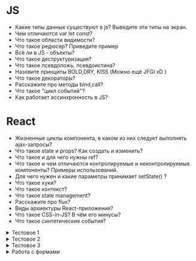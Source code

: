 # JS

* Какие типы данных существуют в js? Выведите эти типы на экран.
* Чем отличаются var let const?
* Что такое области видимости?
* Что такое редюсер? Приведите пример
* Всё ли в JS - объекты?
* Что такое деструктуризация?
* Что такое псевдоложь, псевдоистина?
* Назовите принципы BOLD,DRY, KISS (Можно ещё JFGI xD )
* Что такое декораторы?
* Расскажите про методы bind,call?
* Что такое "цикл событий"?
* Как работает ассинхронность в JS?

# React

* Жизненные циклы компонента, в каком из них следует выполнять ajax-запросы?
* Что такое state и props? Как создать и изменить?
* Что такое и для чего нужны ref?
* Что такое и чем отличаются контролируемые и неконтролируемые компоненты? Примеры использований.
* Для чего нужен и какие параметры принимает setState() ?
* Что такое хуки?
* Что такое контекст?
* Что такое state management?
* Расскажите про flux?
* Виды архиектуры React-приложения?
* Что такое CSS-in-JS? В чём его минусы?
* Что такое синтетические события?



<details>
<summary>Тестовое 1</summary>
Необходимо создать приложение-задачник.
Документацию по back-end можно найти тут:

https://uxcandy.com/~shapoval/test-task-backend/docs/v2.html

Задачи состоят из:
- имени пользователя;
- е-mail;
- текста задачи;
- статус задачи;

Стартовая страница - список задач с возможностью сортировки по имени пользователя, email и статусу. Вывод задач нужно сделать страницами по 3 штуки (с пагинацией). Видеть список задач и создавать новые может любой посетитель без регистрации.

Сделайте вход для администратора (логин "admin", пароль "123"). Администратор имеет возможность редактировать текст задачи и поставить галочку о выполнении. Выполненные задачи в общем списке выводятся с соответствующей отметкой.

В приложении нужно использовать React и Redux. Сложная архитектура не нужна, решите поставленные задачи минимально необходимым количеством кода. К дизайну особых требований нет.
Результат нужно развернуть на любом бесплатном хостинге (например - zzz.com.ua), чтобы можно было посмотреть его в действии. Код можно выложить на github или bitbucket.

Будем ждать от Вас сообщение с результатом работы. Укажите, пожалуйста, в своём письме общее количество потраченного времени.

По окончанию выполнения ждем от Вас две ссылки: на репозиторий, где выложен код и на рабочее тестовое задание.

Если Вы не смогли выполнить тестовое по любым причинам, пожалуйста, сообщите нам. Будем ждать Вашего ответа в любом случае.

Для Вашего удобства предоставляю протокол тестирования, по которому проверяется тестовое задание.
1) Перейти на стартовую страницу приложения. Должен отобразиться список задач. В списке присутствуют поля: имя пользователя, email, текст задачи, статус. Не должно быть опечаток. Зазоры должны быть ровные. Ничего не ползет. Должна быть возможность создания новой задачи. Должна быть кнопка для авторизации.
2) Не заполнять поля для новой задачи. Сохранить задачу. Должны вывестись ошибки валидации. Ввести в поле email “test”. Должна вывестись ошибка, что email не валиден.
3) Создать задачку с корректными данными (имя “test”, email “test@test.com”, текст “test job”). Задача должна отобразиться в списке задач. Данные должны быть ровно те, что были введены в поле формы. После создания задачи должно вывестись оповещение об успехе добавления (обратная связь).
4) Создать задачу с тегами в описании задачи (добавить в поле описания задачи текст , заполнить остальные поля). Задача должна отобразиться в списке задач, при этом не должен всплыть alert c текстом ‘test’.
5) Создать еще 2 задачи. Должна появиться новая страница в пагинации.
6) Отсортировать список по полю “имя пользователя” по возрастанию. Список должен пересортироваться. Перейти на последнюю страницу в пагинации. Сортировка не должна сбиться, задачи с последней страницы должны быть отображены. Далее отсортировать по тому же полю, но по убыванию. Перейти на первую страницу. Имя пользователя, которое было последним в списке, должно стать первым. Проделать этот тест для полей “email” и “статус”.
7) Перейти на страницу авторизации пользователя. Попробовать залогиниться с пустыми полями. Должна вывестись ошибка, что поля обязательны для заполнения или, что введенные данные не верные. Ввести в поле для имени пользователя “admin1”, в поле для пароля “321”. Должна вывестись ошибка о неправильных реквизитах доступа. Админский доступ не должен быть предоставлен. Ввести данные “admin” в поле для имени и “123” в поле для пароля. Авторизация должна пройти успешно. Должна отобразиться кнопка для выхода из профиля админа.
8) Для созданной задачи проставить отметку “выполнено”. Перезагрузить страницу. В общем списке задача должна отображаться с двумя отметками: статус задачи “выполнено” и “отредактировано администратором”. Отредактировать текст задачи. Сохранить и перезагрузить страницу. Текст задачи должен быть тот, который ввели при редактировании.
9) Открыть параллельно приложение в новой вкладке. Разлогиниться в новой вкладке. В этой вкладке не должно быть возможности редактировать задачу. Вернуться в предыдущую вкладку. Отредактировать задачу и сохранить. Отредактированная задача не должна быть сохранена. Приложение должно запросить авторизацию.
</details>

<details>
<summary>Тестовое 2</summary>
Предпоготовка:

Внешний вид приложения и прочие моменты:

    верхнее / боковое меню с навигацией
    Логин ( /login)
    Новости (список новостей, роут /news)
    Профиль (страница с информацией о пользователе, /profile)
    Кнопка «войти/выйти»

Страница /profile недоступна для тех, кто не залогинился.
Б Бэкэнд

Приложение использует простой «бэк» расположенный на heroku. Свой бэкэнд делать не нужно.

Для проверки доступности бэкэнда, можете перейти по адресу:

https://mysterious-reef-29460.herokuapp.com/api/v1/

Удачный логин + редирект

Форма для входа включает в себя 2 поля: email + пароль.
По нажатию на «логин» (или после нажатия клавиши Enter) уходит POST запрос с введенными данными на бэкэнд.

Адрес и метод для запроса:

POST https://mysterious-reef-29460.herokuapp.com/api/v1/validate

Если введены корректные данные: (email = 'max@test.com', password = '12345', content-type: application/json), ответ будет:
```js
{
  "status": "ok",
  "data": {
    "id": 1
  }
}
```

В случае успеха — пользователя нужно редиректить на страницу профиля, на которой будет нужно получить подробную информацию о пользователе. Об этом ниже в разделе Профиль. Для выполнения этой задачи, рекомендую полученный id сохранять в стор (в какой-то из редьюсеров).

Обратите внимание на название полей (username, password), на их значения (строковые) и на то, что это POST запрос.

Если введены некорректные данные, то нужно уметь обрабатывать ответ с ошибкой:
```js
{
  "status": "err",
  "message": "wrong_email_or_password"
}
```

После получения такого ответа, необходимо очистить из формы поле пароля (email не трогать) и показать красивое сообщение об ошибке: Имя пользователя или пароль введены не верно.

Дополнительно:

    организовать код таким образом, чтобы можно было легко показывать сообщения на различные сообщения об ошибке от сервера.

    сделать обработку возможной сетевой ошибки с текстом: Сервер не доступен

Запрос должен быть выполнен через традиционный redux-подход: то есть мы «диспатчим (вызываем) экшены и сохраняем необходимое в редьюсере».
П Профиль

На странице профиля необходимо сделать GET запрос, и получить подробную информацию о пользователе:

GET https://mysterious-reef-29460.herokuapp.com/api/v1/user-info/:id

В реальном приложении, после user-info мог бы быть любой id, в нашем случае — это id 1, значит запрос должен выглядеть так:

https://mysterious-reef-29460.herokuapp.com/api/v1/user-info/1

Ответ:
```js
{
  "status": "ok",
  "data": {
    "userId": 1,
    "city": "Москва",
    "languages": [
      "English",
      "Русский"
    ],
    "social": [
      {
        "label": "vk",
        "link": "vk.com/maxpfrontend"
      },
      {
        "label": "telegram",
        "link": "t.me/maxpfrontend"
      },
      {
        "label": "web",
        "link": "https://maxpfrontend.ru"
      },
      {
        "label": "youtube",
        "link": "https://www.youtube.com/channel/UCqJyAVWwIqPWKEkfCSP1y4Q"
      },
      {
        "label": "twitter",
        "link": "https://twitter.com/MaxPatsiansky"
      },
      {
        "label": "twitch",
        "link": "http://twich.tv/maxpfrontend"
      }
    ]
  }
}
```

Полученные данные, положить в стор, и отрисовать на странице следующим образом:
```
Город: Москва

Знание языков:
 + English
 + Русский

Ссылки:

+ ссылка-иконка 1
+ ссылка-иконка 2
...
```

(
  т.е. кликабельная иконка каждого из сервисов.
  Ссылка открывается в новом окне
)

Иконки возьмите из google картинок, положите к себе в public директорию. Для «сайта» подойдет иконка глобуса или сито «Без воды» 🙂

Ахтунг!

В требовании к задаче, «дизайнер» захотел, чтобы сайт (web) был первым в списке, а бэкэнд-разработчик ответил, что ему «пофиг и некогда». Поэтому, сайт нужно отрисовать первым своими силами (то есть, как-то обработать входящие данные с MockAPI). Все остальное в любом порядке.

Дополнительно:

    обработать ситуацию, когда пользователь не найден.

Запрос:

GET https://mysterious-reef-29460.herokuapp.com/api/v1/user-info/2

Ответ
```js
{
  "status": "err",
  "message": "user_not_found"
}
```
Н Новости

На странице, нужно вывести новости в формате «заголовок» + «текст».
Внизу страницы — «всего новостей ХХ» (зависит от количества новостей, в нашем случае это всегда «2», но вы должны сделать это число не «захардкоженным»)

Если говорить, словами «разработчиков», то API endpoint:

GET https://mysterious-reef-29460.herokuapp.com/api/v1/news 

Если словами «новичков» — нужно сделать GET запрос, по адресу выше.

Ответ:
```js

{
  "status": "ok",
  "data": [
    {
      "id": 1,
      "title": "Не слишком ли быстро мы переходим на беспилотные автомобили",
      "text": "Автопроизводители и высокотехнологичные компании, тратящие миллиарды долларов на развитие беспилотных автомобилей и грузовиков, вовсю рекламируют автоматический транспорт, который, по их мнению, будет безопаснее, чище и сделает общество более мобильным."
    },
    {
      "id": 2,
      "title": "Интеллектуальная собственность: где заканчивается цитирование и начинается плагиат",
      "text": "Компьютерная программа или роман — это в первую очередь идея, творческий замысел. Но человек, купивший книгу, хоть и стал собственником её обложки и страниц, не может присвоить себе то, что написал или нарисовал автор, и продавать романы под своим именем. Иными словами, интеллектуальная собственность — это придуманный и созданный человеком результат. И одновременно с этим — права на него."
    }
  ]
}
```

Новости должны храниться в соответствующем редьюсере.
В Войти/выйти

Кнопка просто меняет свое состояние. Если пользователи уже залогинился — «Выйти», если нет — «Войти»
Т Требования ✍️

    Внимание к деталям.
    Для асинхронных запросов использовать redux-thunk, можно ducks или любой другой подход. Использование «саг» для такой задачи не рекомендуется.
    Пока новости / профиль грузятся — показывать прелоадер (использовать редьюсеры и экшены, как того требует redux).
    Пока запрос на логине «в процессе» блокировать повторные запросы (самый легкий способ, это блокировать нажатия кнопки Enter + сделать disabled кнопку отправки формы). Разумеется, чтобы пользователю было понятнее, текст disabled кнопки можно сделать: «Проверяю…» либо прелоадер как на профиле/новостях.
    В форме показывать ошибку + стандартную валидацию email (по типу инпута, либо по регулярному выражению).
    Код разместить на github
</details>

<details>
<summary>Тестовое 3</summary>
Необходимо разработать React-приложение для отображения таблицы с данными.
Дополнительным плюсом будет: Финальный билд приложения должен быть запускаться из __Docker контейнера__ (хотябы с минимальной конфигурацией)

__Функционал__

- Сортировка по столбцам: при нажатии на название столбца строки таблицы сортируются по возрастанию, при повторном клике &mdash; по убыванию. Графическим элементом или текстовым сообщением указывается направление сортировки.
- Клиентская пагинация: данные необходимо отображать постранично, максимум 50 элементов на страницу. Необходимо предоставить пользовательскую навигацию для перехода по страницам.
- Фильтрация: компонент предоставляет текстовое поле, в которое пользователь может ввести текст и строки таблицы, данные которых не содержат подстроку, введённую пользователем, скрываются. Перефильтрация осуществляется по нажатию на кнопку "Найти".
- По клике на строку таблицы значения полей выводятся в дополнительном блоке под таблицей.
- Данные в таблицу загружаются с сервера. Способ загрузки с сервера на ваш выбор.
- Над таблицей присутсвует кнопка __добавить__, по нажатии на которую выпадает форма добавления ряда
	+------+------------+-----------------+-----------------+---------------+
	| id   | firstName  | lastName        | email           | phone         |
	+------+------------+-----------------+-----------------+---------------+
	|input | input      | input           | input           | input         |
	+------+------------+-----------------+-----------------+---------------+
- После заполнения всех инпутов активируется кнопка __Добавить в таблицу__ которая вставляет заполненный ряд в начало таблицы
  

Для демонстрации работы компонента необходимо сделать простую HTML страницу.
Пользователю предлагается выбрать набор данных: маленький или большой.
При выборе набора данных он загружается с сервера и по данным строится таблица.

__Формат данных от сервера__

Сервер возвращает JSON-массив данных.
Пример данных: 
```js
[
	{
		id: 101,
		firstName: 'Sue',
		lastName: 'Corson',
		email: 'DWhalley@in.gov',
		phone: '(612)211-6296',
		address: {
			streetAddress: '9792 Mattis Ct',
			city: 'Waukesha',
			state: 'WI',
			zip: '22178'
		},
		description: 'et lacus magna dolor...',
	}
}
```

Маленький объем данных берется по ссылке
http://www.filltext.com/?rows=32&id={number|1000}&firstName={firstName}&lastName={lastName}&email={email}&phone={phone|(xxx)xxx-xx-xx}&address={addressObject}&description={lorem|32}

Большой объем данных берется по ссылке
http://www.filltext.com/?rows=1000&id={number|1000}&firstName={firstName}&delay=3&lastName={lastName}&email={email}&phone={phone|(xxx)xxx-xx-xx}&address={addressObject}&description={lorem|32}

__Замечания__

- Особое внимание следует уделить скорости работы. Зависание интерфейса при выполнении операций загрузки данных, фильтрации, сортировки недопустимо.
- Во время загрузки данных стоит показать какой-то индикатор
- Использование сторонних библиотек будет плюсом только в случае если это оправданно и вы сможете объяснить причину выбора. Показав свои знания в грамотном применении сторонних готовых решений, вы имеете шанс повысить свою профессиональную привлекательность для нас.
- Пишите код так, как бы вы его писали в работе &mdash; внутренности задания будут оцениваться даже тщательней, чем внешнее соответствие заданию. Код должен быть организован так, чтобы его можно было заново использовать.
- Помните про обработку ошибок!
- Верстка может быть самая простая. Визуализацию и украшение делайте на ваш вкус. Мы не против использования [Bootstrap](http://getbootstrap.com/) или похожего UI фреймворк, но только для UI представления (нельзя использовать JS код для решения задачи, но можно использовать для оформительских эффектов (анимации и тому подобное))!

__Схема визуального представления данных__

```
+------+------------+-----------------+-----------------+---------------+
| id ▲ | firstName ▼| lastName      ▼ | email          ▼| phone        ▼|
+------+------------+-----------------+-----------------+---------------+
| 101  | Sue        | Corson          | DWhalley@in.gov | (612)211-6296 |
+------+------------+-----------------+-----------------+---------------+
| 102  | Lor        | Ipsumd          | dwhalley@in.gov | (612)211-6296 |
+------+------------+-----------------+-----------------+---------------+
| 103  | Ips        | Umdolo          | dwhalley@in.gov | (612)211-6296 |
+------+------------+-----------------+-----------------+---------------+
```

Если выделен пользователем с `id = 101`, то под таблицей выводим следующую информацию:

	Выбран пользователь <b>Sue Corson</b>
	Описание:
	<textarea>
	et lacus magna dolor...
	</textarea>
	Адрес проживания: <b>9792 Mattis Ct</b>
	Город: <b>Waukesha</b>
	Провинция/штат: <b>WI</b>
	Индекс: <b>22178</b>

Дополнительно напишите нам, как вы тестировали результат своей работы. Какие используете инструменты и как вы осуществляете тестирование.

</details>

<details>
<summary>Работа с формами</summary>
	
__Схема визуального представления данных__
	Подача осуществляется в 4 шага.
```
1. Выбор категории сообщения:
 1.1.Отправляется запрос на БЭК за категорями, по получению ответа - выводятся на экран. Все пункты кликабельны(плитки)
 1.2.Выше категорий должна находиться строка поиска категорий с выпадающим списком и возможностью выбрать категорию в ней
 1.3.Из категорий извлекаются подкатегории и выводятся на экран. Выбранная ГЛАВНАЯ категория должна выводиться на экране с возможностью очистить или перевыбрать
 1.4.Также выбираем подкатегорию и переходим на следующий шаг
```
```
2.Текст сообщения, прикрепление файлов
 2.1. Выводятся 3 поля: Выбранные категории(с возможностью их изменить) и поле ввода текста сообщения
 2.2. Под вводом текста сообщения должна быть кастомная кнопка для прикрепления фотографий к форме
 2.3. После загрузки фото должен работать предпросмотр(показываются прикреплённые фото в уменьшённом формате)
 2.4. Должна быть возможность удаления файлов.
```
```
3. Ввод места жительства, координат:
 3.1. Выводятся следующие поля: Выбор района жительства, города,улицы,дома. 
 3.2 Под полем с выбором района должна быть надпись "Я не знаю места", по нажатию на которую будет открываться карта
 3.3 На карте должна быть возможность указать адрес, после выбора - внести выбранный адрес в поля формы.
 3.4. Также необходимо получить координаты
```
```
4. Предпросмотр всего сообщения?
 4.1  Выводятся текстовые поля,с данными, которые мы вводили. Поля read-only. 
 4.2. Если пользователь выбирал адрес через карту - должна выводиться карта с меткой по указанному адресу
 4.3. Также должны отображаться прикреплённые файлы
```
__Замечания__
- Если выходить из формы на другую страницу, то внесённые данные не должны пропадать
- Срок на выполнение: 1 месяц
- Грамотная архитектура приложения
- Соблюдение всех принципов BOLD,DRY,KISS


</details>
